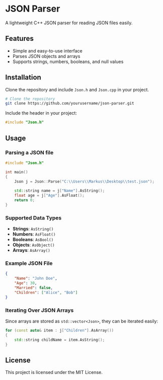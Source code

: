 # JSON Parser

A lightweight C++ JSON parser for reading JSON files easily.

## Features

- Simple and easy-to-use interface
- Parses JSON objects and arrays
- Supports strings, numbers, booleans, and null values

## Installation

Clone the repository and include `Json.h` and `Json.cpp` in your project.

```sh
# Clone the repository
git clone https://github.com/yourusername/json-parser.git
```

Include the header in your project:

```cpp
#include "Json.h"
```

## Usage

### Parsing a JSON file

```cpp
#include "Json.h"

int main()
{
    Json j = Json::Parse("C:\\Users\\Markus\\Desktop\\test.json");
    
    std::string name = j["Name"].AsString();
    float age = j["Age"].AsFloat();
    return 0;
}
```

### Supported Data Types

- **Strings**: `AsString()`
- **Numbers**: `AsFloat()`
- **Booleans**: `AsBool()`
- **Objects**: `AsObject()`
- **Arrays**: `AsArray()`

### Example JSON File

```json
{
    "Name": "John Doe",
    "Age": 30,
    "Married": false,
    "Children": ["Alice", "Bob"]
}
```


### Iterating Over JSON Arrays
Since arrays are stored as `std::vector<Json>`, they can be iterated easily:

```cpp
for (const auto& item : j["Children"].AsArray())
{
    std::string childName = item.AsString();
}
```

## License

This project is licensed under the MIT License.

